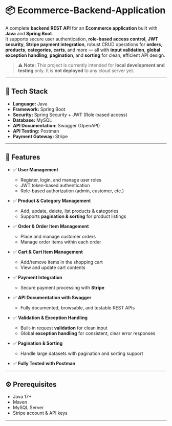 # 📦 Ecommerce-Backend-Application

A complete **backend REST API** for an **Ecommerce application** built with **Java** and **Spring Boot**.  
It supports secure user authentication, **role-based access control**, **JWT security**, **Stripe payment integration**, robust CRUD operations for **orders**, **products**, **categories**, **carts**, and more — all with **input validation**, **global exception handling**, **pagination**, and **sorting** for clean, efficient API design.

> ⚠️ **Note:** This project is currently intended for **local development and testing** only. It is **not deployed** to any cloud server yet.

---

## 📌 **Tech Stack**

- **Language:** Java
- **Framework:** Spring Boot
- **Security:** Spring Security + JWT (Role-based access)
- **Database:** MySQL
- **API Documentation:** Swagger (OpenAPI)
- **API Testing:** Postman
- **Payment Gateway:** Stripe

---

## 🚀 **Features**

- ✅ **User Management**
  - Register, login, and manage user roles
  - JWT token-based authentication
  - Role-based authorization (admin, customer, etc.)

- ✅ **Product & Category Management**
  - Add, update, delete, list products & categories
  - Supports **pagination & sorting** for product listings

- ✅ **Order & Order Item Management**
  - Place and manage customer orders
  - Manage order items within each order

- ✅ **Cart & Cart Item Management**
  - Add/remove items in the shopping cart
  - View and update cart contents

- ✅ **Payment Integration**
  - Secure payment processing with **Stripe**

- ✅ **API Documentation with Swagger**
  - Fully documented, browsable, and testable REST APIs

- ✅ **Validation & Exception Handling**
  - Built-in request **validation** for clean input
  - Global **exception handling** for consistent, clear error responses

- ✅ **Pagination & Sorting**
  - Handle large datasets with pagination and sorting support

- ✅ **Fully Tested with Postman**

---

## ⚙️ **Prerequisites**

- Java 17+  
- Maven  
- MySQL Server  
- Stripe account & API keys

---
